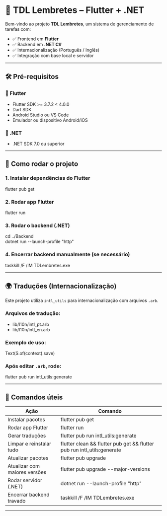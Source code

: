 # 📌 TDL Lembretes – Flutter + .NET

Bem-vindo ao projeto **TDL Lembretes**, um sistema de gerenciamento de tarefas com:

- ✅ Frontend em **Flutter**
- ✅ Backend em **.NET C#**
- ✅ Internacionalização (Português / Inglês)
- ✅ Integração com base local e servidor

---

## 🛠️ Pré-requisitos

### 🔹 Flutter

- Flutter SDK >= 3.7.2 < 4.0.0
- Dart SDK
- Android Studio ou VS Code
- Emulador ou dispositivo Android/iOS

### 🔹 .NET

- .NET SDK 7.0 ou superior

---

## 🚀 Como rodar o projeto

### 1. Instalar dependências do Flutter

flutter pub get

### 2. Rodar app Flutter

flutter run

### 3. Rodar o backend (.NET)

cd ../Backend  
dotnet run --launch-profile "http"

### 4. Encerrar backend manualmente (se necessário)

taskkill /F /IM TDLembretes.exe

---

## 🌍 Traduções (Internacionalização)

Este projeto utiliza `intl_utils` para internacionalização com arquivos `.arb`.

### Arquivos de tradução:

- lib/l10n/intl_pt.arb
- lib/l10n/intl_en.arb

### Exemplo de uso:

Text(S.of(context).save)

### Após editar `.arb`, rode:

flutter pub run intl_utils:generate

---

## 🧰 Comandos úteis

| Ação                           | Comando                                                             |
|--------------------------------|----------------------------------------------------------------------|
| Instalar pacotes               | flutter pub get                                                     |
| Rodar app Flutter              | flutter run                                                         |
| Gerar traduções                | flutter pub run intl_utils:generate                                 |
| Limpar e reinstalar tudo       | flutter clean && flutter pub get && flutter pub run intl_utils:generate |
| Atualizar pacotes              | flutter pub upgrade                                                 |
| Atualizar com maiores versões  | flutter pub upgrade --major-versions                                |
| Rodar servidor (.NET)          | dotnet run --launch-profile "http"                                  |
| Encerrar backend travado       | taskkill /F /IM TDLembretes.exe                                     |

---